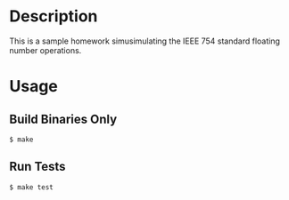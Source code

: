 # Description
This is a sample homework simusimulating the IEEE 754 standard floating number operations.

# Usage

## Build Binaries Only
```
$ make
```

## Run Tests
```
$ make test
```

